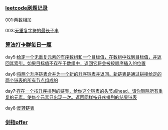 ### [leetcode刷题记录](leetcode)

001:[两数相加](leetcode/0001.two-nums/twosums.go)

003:[无重复字符的最长子串](leetcode/0003.longest-substring-without-repeating-characters/solution.go)

### [算法打卡群每日一题](day)

day5:[给定一个无重复元素的有序数组和一个目标值，在数组中找到目标值，并返回其索引。如果目标值不存在于数组中，返回它将会被按顺序插入的位置](day/005.go)

day6:[将两个升序链表合并为一个新的升序链表并返回。新链表是通过拼接给定的两个链表的所有节点组成的](day/006.go)

day7:[存在一个按升序排列的链表，给你这个链表的头节点head，请你删除所有重复的元素，使每个元素只出现一次。返回同样按升序排列的结果链表](day/007.go)

day8:[反转链表](list/reverse.go)
### [剑指offer](offer)
